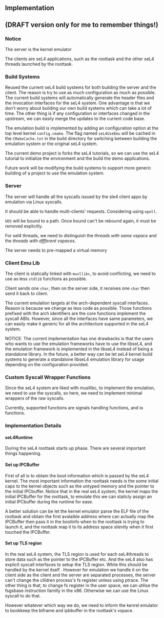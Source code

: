 ## Implementation 

## (DRAFT version only for me to remember things!)

### Notice

The server is the kernel emulator

The clients are seL4 applications, such as the roottask and the other seL4 threads launched by the roottask.

### Build Systems

Reused the current seL4 build systems for both building the server and the client. The reason is try to use as much configuration as much as possible. The current build systems will automatically generate the header files and the invocation interfaces for the seL4 system. One advantage is that we don't worry about building our own build systems which can take a lot of time. The other thing is if any configuration or interfaces changed in the upstream, we can easily merge the updates to the current code base.

The emulation build is implemented by adding an configuration option at the top level kernel `config.cmake`. The flag named `seL4UseEmu` will be cached in the `CMakeCache.txt` in the build directory for switching between building the emulation system or the original seL4 system.

The current demo project is forks the seL4 tutorials, so we can use the seL4 tutorial to initialize the environment and the build the demo applications.

Future work will be modifying the build systems to support more generic building of a project to use the emulation system.      

### Server

The server will handle all the syscalls issued by the sle4 client apps by emulation via Linux syscalls.

It should be able to handle multi-clients' requests. Considering using `epoll`. 

`UDS` will be bound to a path. Once bound can't be rebound again, it must be removed explicitly.

For sel4 threads, we need to distinguish the *threads with same vspace* and the *threads with dffferent vspaces*.

The server needs to pre-mapped a virtual memory     

### Client Emu Lib

The client is statically linked with `musllibc`, to avoid conflicting, we need to use as less `stdlib` functions as possible. 

Client sends one `char`, then on the server side, it receives one `char` then send it back to client.   

The current emulation targets at the arch-dependent syscall interfaces. Reason is because we change as less code as possible. Those functions prefixed with the arch identifiers are the core functions implement the syscall ABIs. However, since all the interfaces have same parameters, we can easily make it generic for all the architecture supported in the seL4 system.

NOTICE: The current implementation has one drawbacks is that the users who wants to use the emulation frameworks have to use the libseL4, and the emulation framework is implemented in the libseL4 instead of being a standalone library. In the future, a better way can be let seL4 kernel build systems to generate a standalone libseL4 emulation library for usage depending on the configuration provided.    

### Custom Syscall Wrapper Functions

Since the seL4 system are liked with musllibc, to implement the emulation, we need to use the syscalls, so here, we need to implement minimal wrappers of the raw syscalls.

Currently, supported functions are signals handling functions, and io functions.

### Implementation Details

#### seL4Runtime

During the seL4 roottask starts up phase. There are several important things happening. 

#### Set up IPCBuffer

First of all is to obtain the boot information which is passed by the seL4 kernel. The most important information the roottask needs is the  some initial caps to the kernel objects such as the untyped memory and the pointer to the initial IPCbuffer. Notice that in the real seL4 system, the kernel maps the initial IPCBuffer for the roottask, to emulate this we can staticly assign an initial IPCbuffer during the runtime for ease. 

A better solution can be let the kernel emulator parse the ELF file of the roottask and obtain the first avalaible address where can actually map the IPCBuffer then pass it in the bootinfo when to the roottask is trying to launch it, and the roottask map it to its address space sliently when it first touched the IPCBuffer.       

#### Set up TLS region

In the real seL4 system, the TLS region is used for each seL4threads to store data such as the pointer to the IPCBuffer etc. And the seL4 also has explicit syscall interfaces to setup the TLS region. While this should be handled by the kernel itself . However for emulation we handle it on the client side as the client and the server are separated processes, the server can't change the clildren process's fs register unless using ptrace.  The other thing is that, to change fs register in the user space, we can utilise the fsgsbase instruction familly in the x86. Otherwise we can use the Linux syscall to do that.

However whatever which way we do, we need to inform the kenrel emulator to bookkeep the biframe and ipbbuffer in the roottask's vspace.
